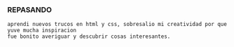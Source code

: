 ### REPASANDO
    aprendi nuevos trucos en html y css, sobresalio mi creatividad por que yuve mucha inspiracion
    fue bonito averiguar y descubrir cosas interesantes.
